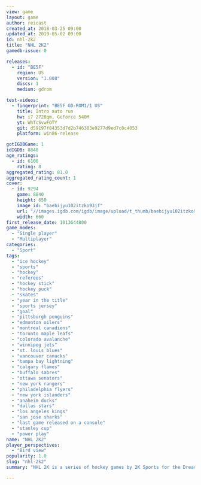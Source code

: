 ```yaml
---
view: game
layout: game
author: reicast
created_at: 2018-03-25 09:00
updated_at: 2019-05-02 09:00
id: nhl-2k2
title: "NHL 2K2"
gamedb-issue: 0

releases:
  - id: "BE5F"
    region: US
    version: "1.008"
    discs: 1
    medium: gdrom

test-videos:
  - fingerprint: "BE5F GD-ROM1/1 US"
    title: Intro auto run
    hw: i7 2720qm, GeForce 540M
    yt: WhTcSvwFOTY
    git: d59197f84353d7d2b746383e9277d9ed7c8c4053
    platform: win86-release

gotIGDBGame: 1
idIGDB: 8840
age_ratings:
  - id: 6106
    rating: 8
aggregated_rating: 81.0
aggregated_rating_count: 1
cover:
  - id: 9294
    game: 8840
    height: 650
    image_id: "baebijyu102itzko93jf"
    url: "//images.igdb.com/igdb/image/upload/t_thumb/baebijyu102itzko93jf.jpg"
    width: 660
first_release_date: 1013644800
game_modes:
  - "Single player"
  - "Multiplayer"
categories:
  - "Sport"
tags:
  - "ice hockey"
  - "sports"
  - "hockey"
  - "referees"
  - "hockey stick"
  - "hockey puck"
  - "skates"
  - "year in the title"
  - "sports jersey"
  - "goal"
  - "pittsburgh penguins"
  - "edmonton oilers"
  - "montreal canadiens"
  - "toronto maple leafs"
  - "colorado avalanche"
  - "winnipeg jets"
  - "st. louis blues"
  - "vancouver canucks"
  - "tampa bay lightning"
  - "calgary flames"
  - "buffalo sabres"
  - "ottawa senators"
  - "new york rangers"
  - "philadelphia flyers"
  - "new york islanders"
  - "anaheim ducks"
  - "dallas stars"
  - "los angeles kings"
  - "san jose sharks"
  - "last game released on a console"
  - "stanley cup"
  - "power play"
name: "NHL 2K2"
player_perspectives:
  - "Bird view"
popularity: 1.0
slug: "nhl-2k2"
summary: "NHL 2K is a series of hockey games by 2K Sports for the Dreamcast, PlayStation 2, Nintendo GameCube, Xbox, iPhone, Xbox 360, PlayStation 3, and the Wii. Initially discontinued after the release of NHL 2K11 in 2010, the brand was revived on mobile devices in 2014. The games are officially licensed from the National Hockey League and NHL Players Association. While its games were released on consoles, its main competition was EA Sports' NHL video games."

---
```


